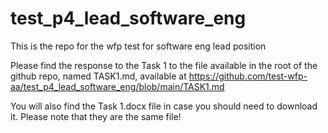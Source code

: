 # test_p4_lead_software_eng
This is the repo for the wfp test for software eng lead position

Please find the response to the Task 1 to the file available in the root of the github repo, named TASK1.md, available at https://github.com/test-wfp-aa/test_p4_lead_software_eng/blob/main/TASK1.md

You will also find the Task 1.docx file in case you should need to download it. Please note that they are the same file!
